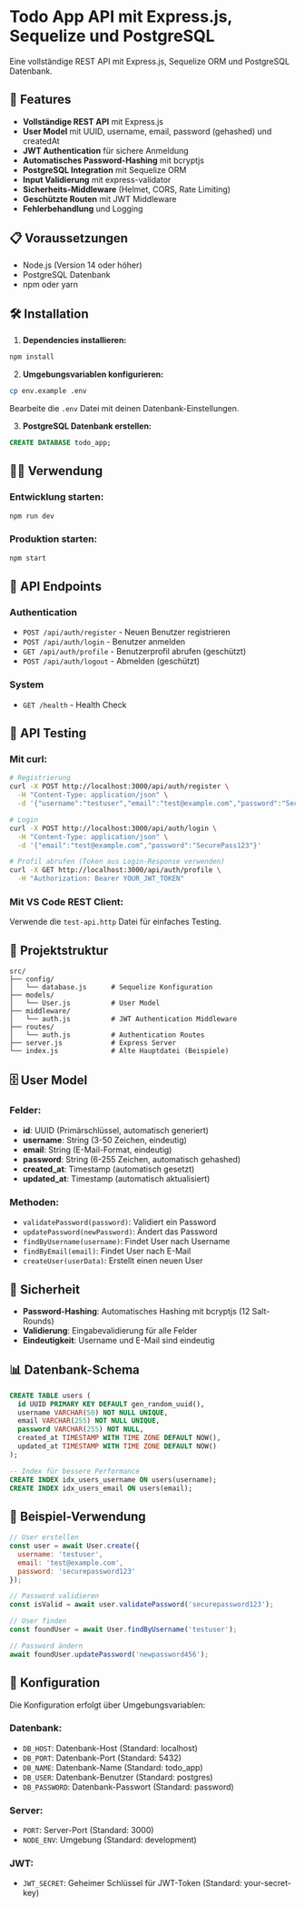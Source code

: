 # Todo App API mit Express.js, Sequelize und PostgreSQL

Eine vollständige REST API mit Express.js, Sequelize ORM und PostgreSQL Datenbank.

## 🚀 Features

- **Vollständige REST API** mit Express.js
- **User Model** mit UUID, username, email, password (gehashed) und createdAt
- **JWT Authentication** für sichere Anmeldung
- **Automatisches Password-Hashing** mit bcryptjs
- **PostgreSQL Integration** mit Sequelize ORM
- **Input Validierung** mit express-validator
- **Sicherheits-Middleware** (Helmet, CORS, Rate Limiting)
- **Geschützte Routen** mit JWT Middleware
- **Fehlerbehandlung** und Logging

## 📋 Voraussetzungen

- Node.js (Version 14 oder höher)
- PostgreSQL Datenbank
- npm oder yarn

## 🛠️ Installation

1. **Dependencies installieren:**
```bash
npm install
```

2. **Umgebungsvariablen konfigurieren:**
```bash
cp env.example .env
```
Bearbeite die `.env` Datei mit deinen Datenbank-Einstellungen.

3. **PostgreSQL Datenbank erstellen:**
```sql
CREATE DATABASE todo_app;
```

## 🏃‍♂️ Verwendung

### Entwicklung starten:
```bash
npm run dev
```

### Produktion starten:
```bash
npm start
```

## 🔐 API Endpoints

### Authentication
- `POST /api/auth/register` - Neuen Benutzer registrieren
- `POST /api/auth/login` - Benutzer anmelden
- `GET /api/auth/profile` - Benutzerprofil abrufen (geschützt)
- `POST /api/auth/logout` - Abmelden (geschützt)

### System
- `GET /health` - Health Check

## 🧪 API Testing

### Mit curl:
```bash
# Registrierung
curl -X POST http://localhost:3000/api/auth/register \
  -H "Content-Type: application/json" \
  -d '{"username":"testuser","email":"test@example.com","password":"SecurePass123"}'

# Login
curl -X POST http://localhost:3000/api/auth/login \
  -H "Content-Type: application/json" \
  -d '{"email":"test@example.com","password":"SecurePass123"}'

# Profil abrufen (Token aus Login-Response verwenden)
curl -X GET http://localhost:3000/api/auth/profile \
  -H "Authorization: Bearer YOUR_JWT_TOKEN"
```

### Mit VS Code REST Client:
Verwende die `test-api.http` Datei für einfaches Testing.

## 📁 Projektstruktur

```
src/
├── config/
│   └── database.js      # Sequelize Konfiguration
├── models/
│   └── User.js          # User Model
├── middleware/
│   └── auth.js          # JWT Authentication Middleware
├── routes/
│   └── auth.js          # Authentication Routes
├── server.js            # Express Server
└── index.js             # Alte Hauptdatei (Beispiele)
```

## 🗄️ User Model

### Felder:
- **id**: UUID (Primärschlüssel, automatisch generiert)
- **username**: String (3-50 Zeichen, eindeutig)
- **email**: String (E-Mail-Format, eindeutig)
- **password**: String (6-255 Zeichen, automatisch gehashed)
- **created_at**: Timestamp (automatisch gesetzt)
- **updated_at**: Timestamp (automatisch aktualisiert)

### Methoden:
- `validatePassword(password)`: Validiert ein Password
- `updatePassword(newPassword)`: Ändert das Password
- `findByUsername(username)`: Findet User nach Username
- `findByEmail(email)`: Findet User nach E-Mail
- `createUser(userData)`: Erstellt einen neuen User

## 🔐 Sicherheit

- **Password-Hashing**: Automatisches Hashing mit bcryptjs (12 Salt-Rounds)
- **Validierung**: Eingabevalidierung für alle Felder
- **Eindeutigkeit**: Username und E-Mail sind eindeutig

## 📊 Datenbank-Schema

```sql
CREATE TABLE users (
  id UUID PRIMARY KEY DEFAULT gen_random_uuid(),
  username VARCHAR(50) NOT NULL UNIQUE,
  email VARCHAR(255) NOT NULL UNIQUE,
  password VARCHAR(255) NOT NULL,
  created_at TIMESTAMP WITH TIME ZONE DEFAULT NOW(),
  updated_at TIMESTAMP WITH TIME ZONE DEFAULT NOW()
);

-- Index für bessere Performance
CREATE INDEX idx_users_username ON users(username);
CREATE INDEX idx_users_email ON users(email);
```

## 🧪 Beispiel-Verwendung

```javascript
// User erstellen
const user = await User.create({
  username: 'testuser',
  email: 'test@example.com',
  password: 'securepassword123'
});

// Password validieren
const isValid = await user.validatePassword('securepassword123');

// User finden
const foundUser = await User.findByUsername('testuser');

// Password ändern
await foundUser.updatePassword('newpassword456');
```

## 🔧 Konfiguration

Die Konfiguration erfolgt über Umgebungsvariablen:

### Datenbank:
- `DB_HOST`: Datenbank-Host (Standard: localhost)
- `DB_PORT`: Datenbank-Port (Standard: 5432)
- `DB_NAME`: Datenbank-Name (Standard: todo_app)
- `DB_USER`: Datenbank-Benutzer (Standard: postgres)
- `DB_PASSWORD`: Datenbank-Passwort (Standard: password)

### Server:
- `PORT`: Server-Port (Standard: 3000)
- `NODE_ENV`: Umgebung (Standard: development)

### JWT:
- `JWT_SECRET`: Geheimer Schlüssel für JWT-Token (Standard: your-secret-key)
